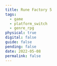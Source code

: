 ```yaml
---
title: Rune Factory 5
tags:
  - game
  - platform_switch
  - genre_rpg
physical: true
digital: false
guide: false
pending: false
date: 2022-05-08
permalink: false
---
```

